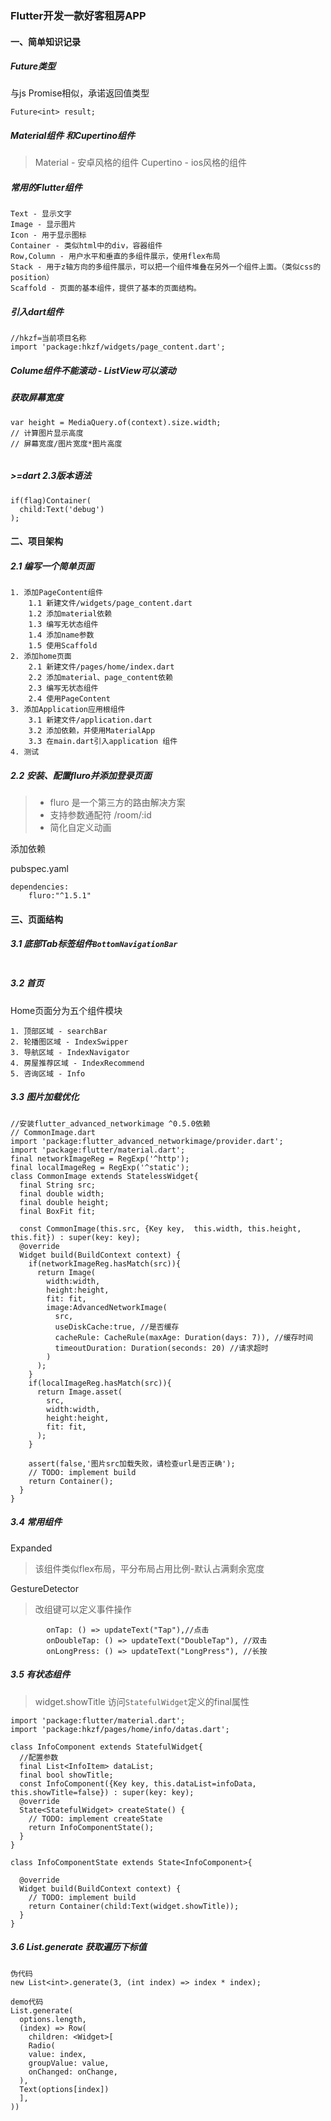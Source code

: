 ### Flutter开发一款好客租房APP

#### 一、简单知识记录

##### Future类型

与js Promise相似，承诺返回值类型
```
Future<int> result;
```

##### Material组件 和Cupertino组件

> Material - 安卓风格的组件      Cupertino - ios风格的组件

##### 常用的Flutter组件

```
Text - 显示文字
Image - 显示图片
Icon - 用于显示图标
Container - 类似html中的div，容器组件
Row,Column - 用户水平和垂直的多组件展示，使用flex布局
Stack - 用于z轴方向的多组件展示，可以把一个组件堆叠在另外一个组件上面。（类似css的position）
Scaffold - 页面的基本组件，提供了基本的页面结构。
```

##### 引入dart组件

```
//hkzf=当前项目名称
import 'package:hkzf/widgets/page_content.dart';
```

##### Colume组件不能滚动 - ListView可以滚动

##### 获取屏幕宽度
```
var height = MediaQuery.of(context).size.width;
// 计算图片显示高度
// 屏幕宽度/图片宽度*图片高度
 
```

##### >=dart 2.3版本语法
```
if(flag)Container(
  child:Text('debug')
);
```


#### 二、项目架构

##### 2.1 编写一个简单页面

```
1. 添加PageContent组件
	1.1 新建文件/widgets/page_content.dart
	1.2 添加material依赖
	1.3 编写无状态组件
	1.4 添加name参数
	1.5 使用Scaffold
2. 添加home页面
	2.1 新建文件/pages/home/index.dart
	2.2 添加material、page_content依赖
	2.3 编写无状态组件
	2.4 使用PageContent
3. 添加Application应用根组件
	3.1 新建文件/application.dart
	3.2 添加依赖，并使用MaterialApp
	3.3 在main.dart引入application 组件
4. 测试
```



##### 2.2 安装、配置fluro并添加登录页面

> * fluro 是一个第三方的路由解决方案
> * 支持参数通配符 /room/:id
> * 简化自定义动画

添加依赖

pubspec.yaml

```
dependencies:
	fluro:"^1.5.1"
```

#### 三、页面结构

##### 3.1 底部Tab标签组件`BottomNavigationBar`

```

```



##### 3.2 首页

Home页面分为五个组件模块

```
1. 顶部区域 - searchBar
2. 轮播图区域 - IndexSwipper
3. 导航区域 - IndexNavigator
4. 房屋推荐区域 - IndexRecommend
5. 咨询区域 - Info
```



##### 3.3 图片加载优化

```
//安装flutter_advanced_networkimage ^0.5.0依赖
// CommonImage.dart
import 'package:flutter_advanced_networkimage/provider.dart';
import 'package:flutter/material.dart';
final networkImageReg = RegExp('^http');
final localImageReg = RegExp('^static');
class CommonImage extends StatelessWidget{
  final String src;
  final double width;
  final double height;
  final BoxFit fit;

  const CommonImage(this.src, {Key key,  this.width, this.height, this.fit}) : super(key: key);
  @override
  Widget build(BuildContext context) {
    if(networkImageReg.hasMatch(src)){
      return Image(
        width:width,
        height:height,
        fit: fit,
        image:AdvancedNetworkImage(
          src,
          useDiskCache:true, //是否缓存
          cacheRule: CacheRule(maxAge: Duration(days: 7)), //缓存时间
          timeoutDuration: Duration(seconds: 20) //请求超时
        )
      );
    }
    if(localImageReg.hasMatch(src)){
      return Image.asset(
        src,
        width:width,
        height:height,
        fit: fit,
      );
    }

    assert(false,'图片src加载失败，请检查url是否正确');
    // TODO: implement build
    return Container();
  }
}
```

##### 3.4 常用组件

Expanded
> 该组件类似flex布局，平分布局占用比例-默认占满剩余宽度

GestureDetector
> 改组键可以定义事件操作
```
        onTap: () => updateText("Tap"),//点击
        onDoubleTap: () => updateText("DoubleTap"), //双击
        onLongPress: () => updateText("LongPress"), //长按
```


##### 3.5 有状态组件
> widget.showTitle 访问`StatefulWidget`定义的final属性
```
import 'package:flutter/material.dart';
import 'package:hkzf/pages/home/info/datas.dart';

class InfoComponent extends StatefulWidget{
  //配置参数
  final List<InfoItem> dataList;
  final bool showTitle;
  const InfoComponent({Key key, this.dataList=infoData, this.showTitle=false}) : super(key: key);
  @override
  State<StatefulWidget> createState() {
    // TODO: implement createState
    return InfoComponentState();
  }
}

class InfoComponentState extends State<InfoComponent>{

  @override
  Widget build(BuildContext context) {
    // TODO: implement build
    return Container(child:Text(widget.showTitle));
  }
}
```



##### 3.6 List.generate 获取遍历下标值
```
伪代码
new List<int>.generate(3, (int index) => index * index);

demo代码
List.generate(
  options.length,
  (index) => Row(
    children: <Widget>[
    Radio(
    value: index,
    groupValue: value,
    onChanged: onChange,
  ),
  Text(options[index])
  ],
))
```